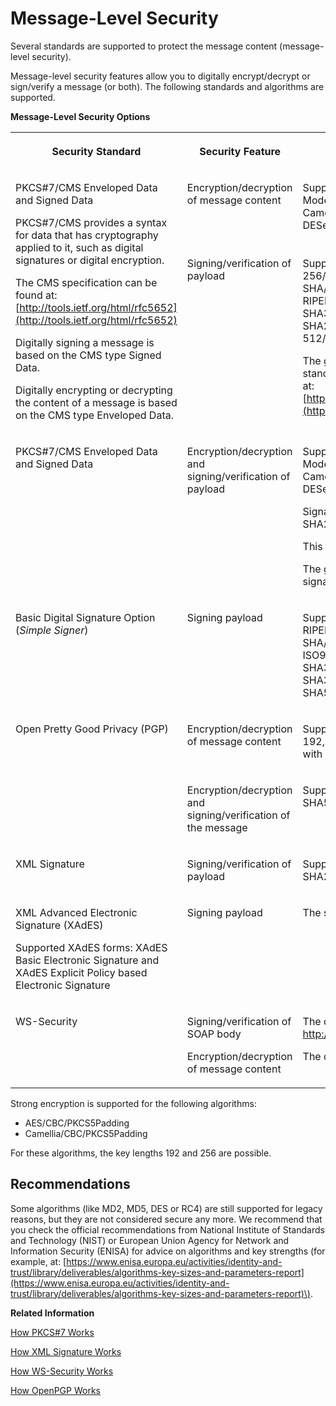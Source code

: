 <!-- loio463a9085156d4672bc4ee9095277e453 -->

# Message-Level Security

Several standards are supported to protect the message content \(message-level security\).

Message-level security features allow you to digitally encrypt/decrypt or sign/verify a message \(or both\). The following standards and algorithms are supported.

**Message-Level Security Options**


<table>
<tr>
<th valign="top">

Security Standard

</th>
<th valign="top">

Security Feature

</th>
<th valign="top">

Supported Algorithms

</th>
</tr>
<tr>
<td valign="top" rowspan="2">

PKCS\#7/CMS Enveloped Data and Signed Data

PKCS\#7/CMS provides a syntax for data that has cryptography applied to it, such as digital signatures or digital encryption.

The CMS specification can be found at: [http://tools.ietf.org/html/rfc5652](http://tools.ietf.org/html/rfc5652)

Digitally signing a message is based on the CMS type Signed Data.

Digitally encrypting or decrypting the content of a message is based on the CMS type Enveloped Data.

</td>
<td valign="top">

Encryption/decryption of message content

</td>
<td valign="top">

Supported algorithms \(by the symmetric key\) for content encryption \(format Cipher/Operation Mode/Padding Scheme\): AES/CBC/PKCS5Padding, ARCFOUR/ECB/NoPadding, Camellia/CBC/PKCS5Padding, CAST5/CBC/PKCS5Padding, DES/CBC/PKCS5Padding, DESede/CBC/PKCS5Padding, RC2/CBC/PKCS5Padding.

</td>
</tr>
<tr>
<td valign="top">

Signing/verification of payload

</td>
<td valign="top">

Supported algorithms for content signing \(digest and encryption algorithm\): SHA3-224/RSA, SHA3-256/RSA, SHA3-384/RSA, SHA3-512/RSA, SHA512/RSA, SHA384/RSA, SHA256/RSA, SHA224/RSA, SHA/RSA, RIPEMD128/RSA, RIPEMD160/RSA, RIPEMD256/RSA, MD5/RSA, MD2/RSA, RIPEMD160andMGF1/RSA-ISO9796-2-2-3, SHAandMGF1/RSA-ISO9796-2-2-3, SHA3-512/DSA, SHA3-384/DSA, SHA3-256/DSA, SHA3-224/DSA, SHA512/DSA, SHA384/DSA, SHA256withDSA, SHA224withDSA, SHA/DSA, SHA3-224/ECDSA, SHA3-256/ECDSA, SHA3-384/ECDSA, SHA3-512/ECDSA, SHA512/ECDSA, SHA384/ECDSA, SHA256/ECDSA, SHA224/ECDSA, SHA1/ECDSA.

The generated signature conforms to the CAdES-BES \(CMS Advanced Electronic Signatures\) signature standard according to the ETSI TS 101 733 V1.7.4, 1.8.1, 1.8.3, 2.1.1. and 2.2.1 specifications published at: [https://www.etsi.org/deliver/etsi\_ts/101700\_101799/101733/02.02.01\_60/ts\_101733v020201p.pdf](https://www.etsi.org/deliver/etsi_ts/101700_101799/101733/02.02.01_60/ts_101733v020201p.pdf).

</td>
</tr>
<tr>
<td valign="top">

PKCS\#7/CMS Enveloped Data and Signed Data

</td>
<td valign="top">

Encryption/decryption and signing/verification of payload

</td>
<td valign="top">

Supported algorithms \(by the symmetric key\) for content encryption \(format Cipher/Operation Mode/Padding Scheme\): AES/CBC/PKCS5Padding, ARCFOUR/ECB/NoPadding, Camellia/CBC/PKCS5Padding, CAST5/CBC/PKCS5Padding, DES/CBC/PKCS5Padding, DESede/CBC/PKCS5Padding, RC2/CBC/PKCS5Padding.

Signature algorithms: MD5/RSA, RIPEMD128/RSA, RIPEMD160/RSA, RIPEMD256/RSA, SHA/RSA, SHA224/RSA, SHA256/RSA, SHA384/RSA, SHA512/RSA.

This is a subset of the algorithms that are supported for PKCS\#7/CMS Enveloped Data and Signed Data.

The generated signature **does not** conform to the CAdES-BES \(CMS Advanced Electronic Signatures\) signature standard.

</td>
</tr>
<tr>
<td valign="top">

Basic Digital Signature Option \(*Simple Signer*\)

</td>
<td valign="top">

Signing payload

</td>
<td valign="top">

Supported algorithms for content signing \(digest and encryption algorithm\): MD5/RSA, MD2/RSA, RIPEMD160andMGF1/RSA-ISO9796-2-2-3, RIPEMD128/RSA, RIPEMD160/RSA, RIPEMD256/RSA, SHA/RSA, SHA/DSA, SHA224/RSA, SHA256/RSA, SHA384/RSA, SHA512/RSA, SHAandMGF1/RSA-ISO9796-2-2-3, SHA256withDSA, SHA224withDSA, SHA3-224/RSA, SHA3-256/RSA, SHA3-384/RSA, SHA3-512/RSA, SHA3-512/DSA, SHA3-384/DSA, SHA3-256/DSA, SHA3-224/DSA, SHA512/DSA, SHA384/DSA, SHA3-224/ECDSA, SHA3-256/ECDSA, SHA3-384/ECDSA, SHA3-512/ECDSA, SHA512/ECDSA, SHA384/ECDSA, SHA256/ECDSA, SHA224/ECDSA, SHA1/ECDSA.

</td>
</tr>
<tr>
<td valign="top" rowspan="2">

Open Pretty Good Privacy \(PGP\)

</td>
<td valign="top">

Encryption/decryption of message content

</td>
<td valign="top">

Supported symmetric key algorithms for content encryption \(symmetric key algorithms\): AES with 128, 192, and 256-bit key, Blowfish \(128 bit key, 16 rounds\), CAST5 \(128 bit key, as per \[RFC2144\]\), DESede with 168-bit key, Twofish with 256-bit key. DES is not supported.

</td>
</tr>
<tr>
<td valign="top">

Encryption/decryption and signing/verification of the message

</td>
<td valign="top">

Supported signature algorithms for PGP signing: MD5, RIPE-MD/160, SHA-1, SHA224, SHA256, SHA384, SHA512.

</td>
</tr>
<tr>
<td valign="top">

XML Signature

</td>
<td valign="top">

Signing/verification of payload

</td>
<td valign="top">

Supported signature algorithms: SHA1/DSA, SHA1/RSA, SHA256/RSA, SHA384/RSA, SHA512/RSA, SHA224/ECDSA, SHA256/ECDSA, SHA384/ECDSA, SHA512/ECDSA.

</td>
</tr>
<tr>
<td valign="top">

XML Advanced Electronic Signature \(XAdES\)

Supported XAdES forms: XAdES Basic Electronic Signature and XAdES Explicit Policy based Electronic Signature

</td>
<td valign="top">

Signing payload

</td>
<td valign="top">

The same signature algorithms as for XML Signature are supported.

</td>
</tr>
<tr>
<td valign="top">

WS-Security

</td>
<td valign="top">

Signing/verification of SOAP body

Encryption/decryption of message content

</td>
<td valign="top">

The default signature algorithm is set by the data in the certificate, that is, one of the following: http://www.w3.org/2000/09/xmldsig\#rsa-sha1 or http://www.w3.org/2000/09/xmldsig\#dsa-sha1.

The default signature digest algorithm is: http://www.w3.org/2000/09/xmldsig\#sha1

</td>
</tr>
</table>

Strong encryption is supported for the following algorithms:

-   AES/CBC/PKCS5Padding
-   Camellia/CBC/PKCS5Padding

For these algorithms, the key lengths 192 and 256 are possible.



## Recommendations

Some algorithms \(like MD2, MD5, DES or RC4\) are still supported for legacy reasons, but they are not considered secure any more. We recommend that you check the official recommendations from National Institute of Standards and Technology \(NIST\) or European Union Agency for Network and Information Security \(ENISA\) for advice on algorithms and key strengths \(for example, at: [https://www.enisa.europa.eu/activities/identity-and-trust/library/deliverables/algorithms-key-sizes-and-parameters-report](https://www.enisa.europa.eu/activities/identity-and-trust/library/deliverables/algorithms-key-sizes-and-parameters-report)\).

**Related Information**  


[How PKCS\#7 Works](how-pkcs-7-works-21325d5.md "You have the option to sign and encrypt message payloads based on PKCS#7/CMS Enveloped Data and Signed Data (PKCS stands for Public Key Cryptography Standards).")

[How XML Signature Works](how-xml-signature-works-9857d50.md "A digital signature ensures the authenticity of a message that way that it guarantees the identity of the signer and that the message was not altered after signing. You have the option to digitally sign and validate a message based on the XML Signature standard (issued by the W3C consortium). Applying this standard means that the digital signature of a document itself is stored as an XML element.")

[How WS-Security Works](how-ws-security-works-2f9a038.md "Messages can be protected according to the WS-Security standard.")

[How OpenPGP Works](how-openpgp-works-29bc188.md "You can use Open Pretty Good Privacy (Open PGP) to digitally sign and encrypt messages.")

